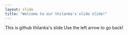 ```yaml
---
layout: slide
title: "Welcome to our thilanka's slide slide!"
---
```

This is github thilanka's slide
Use the left arrow to go back!
